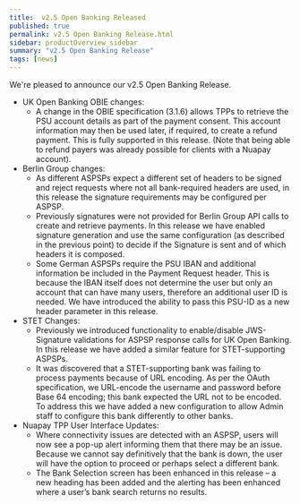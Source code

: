 ```yaml
---
title:  v2.5 Open Banking Released
published: true
permalink: v2.5 Open Banking Release.html
sidebar: productOverview_sidebar
summary: "v2.5 Open Banking Release"
tags: [news]
---
```



We're pleased to announce our v2.5 Open Banking Release.


* UK Open Banking OBIE changes:
  - A change in the OBIE specification (3.1.6) allows TPPs to retrieve the PSU account details as part of the payment consent. This account information may then be used later, if required, to create a refund payment. This is fully supported in this release. (Note that being able to refund payers was already possible for clients with a Nuapay account).
* Berlin Group changes:
  -	As different ASPSPs expect a different set of headers to be signed and reject requests where not all bank-required headers are used, in this release the signature requirements may be configured per ASPSP. 
  - Previously signatures were not provided for Berlin Group API calls to create and retrieve payments. In this release we have enabled signature generation and use the same configuration (as described in the previous point) to decide if the Signature is sent and of which headers it is composed. 
  - Some German ASPSPs require the PSU IBAN and additional information be included in the Payment Request header. This is because the IBAN itself does not determine the user but only an account that can have many users, therefore an additional user ID is needed. We have introduced the ability to pass this PSU-ID as a new header parameter in this release. 
* STET Changes:
  -	Previously we introduced functionality to enable/disable JWS-Signature validations for ASPSP response calls for UK Open Banking. In this release we have added a similar feature for STET-supporting ASPSPs. 
  - It was discovered that a STET-supporting bank was failing to process payments because of URL encoding. As per the OAuth specification, we URL-encode the username and password before Base 64 encoding; this bank expected the URL not to be encoded. To address this we have added a new configuration to allow Admin staff to configure this bank differently to other banks. 
* Nuapay TPP User Interface Updates:
  - Where connectivity issues are detected with an ASPSP, users will now see a pop-up alert informing them that there may be an issue. Because we cannot say definitively that the bank is down, the user will have the option to proceed or perhaps select a different bank. 
  - The Bank Selection screen has been enhanced in this release – a new heading has been added and the alerting has been enhanced where a user’s bank search returns no results.  

